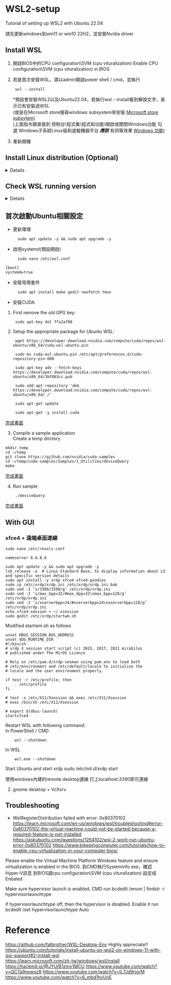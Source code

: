 # WSL2-setup
Tutorial of setting up WSL2 with Ubuntu 22.04

請先更新windows到win11 or win10 22H2，並安裝Nvidia driver

## Install WSL
1. 開啟BIOS中的CPU configuration\SVM (cpu vituralization)   Enable CPU configuration\SVM (cpu vituralization) in BIOS  
2. 若是首次安裝WSL，請以admin開啟power shell / cmd，並執行

        wsl --install
   *預設會安裝WSL2以及Ubuntu22.04，若執行wsl --install看到解說文字，表示已有安裝過WSL  
   (或是在Microsoft store搜尋windows subsystem來安裝 [Microsoft store subsytem](https://assets.ubuntu.com/v1/976c348a-click-item.png))  
   (上面指令跟直接到 控制台\程式集\程式和功能\開啟或關閉Windows功能 勾選 Windows子系統Linux版和虛擬機器平台 _**應該**_ 有同等效果 [Windows 功能](https://i.imgur.com/OgaHiPQ.png))
3. 重新開機


## Install Linux distribution (Optional)
<details>
        
+ 輸入以下指令查看可用的散發版本清單 [disro available list](https://ubuntucommunity.s3.dualstack.us-east-2.amazonaws.com/original/3X/f/a/fa1fb3ef9c37ea3aaa8f2721593722dd286b62e4.png)

        wsl --list --online or wsl -l -o
(或是直接到Microsoft store搜尋 [Store Ubuntu](https://assets.ubuntu.com/v1/6460fec3-choose-distribution.png))

+ 執行以下指令安裝散發版本 [install distro](https://ubuntucommunity.s3.dualstack.us-east-2.amazonaws.com/original/3X/9/a/9a8cc820e5b13d82a280b101587e9a3a50696f08.png)

        wsl --install -d <DistroName>
\<DistroName>為list第一個欄位名稱(NAME)
</details>

## Check WSL running version
<details>
        
+ 查看Linux發行版本設定為WSL1 / WSL2 [list result](https://ubuntucommunity.s3.dualstack.us-east-2.amazonaws.com/original/3X/3/b/3bbd5bab38419d875d5c85fec7c0b3fdc78068f1.png)  

        wsl -l -v

+ 在安裝新的Linux發行版本時，將預設版本設定為WSL1/WSL2，請輸入:

        wsl --set-default-version <Version#>
將<Version#>取代為1或2

+ 設定WSL指令所用的預設Linux散發版本，請輸入:

        wsl -s <DistributionName> or wsl --setdefault <DistributionName>

+ 若要從PowerShell/CMD執行特定WSL散發套件而不變更預測散發套件，請輸入:

        wsl -d <DirstirbutionName>

+ 設定散發套件使用的WSL版本

        wsl --set-version <distro name> <Version#>
  
其他WSL指令可參考: [WSL基本指令](https://learn.microsoft.com/zh-tw/windows/wsl/basic-commands#install)
</details>

## 首次啟動Ubuntu相關設定
+ 更新環境

        sudo apt update -y && sudo apt upgrade -y

+ 啟用systemd(預設開啟)

        sudo nano /etc/wsl.conf
```
[boot]
systemd=true
```

+ 安裝常用套件
 
        sudo apt install make gedit neofetch tmux

+ 安裝CUDA

1. First remove the old GPG key:

        sudo apt-key del 7fa2af80

2. Setup the appropriate package for Ubuntu WSL:

        wget https://developer.download.nvidia.com/compute/cuda/repos/wsl-ubuntu/x86_64/cuda-wsl-ubuntu.pin

        sudo mv cuda-wsl-ubuntu.pin /etc/apt/preferences.d/cuda-repository-pin-600

        sudo apt-key adv --fetch-keys https://developer.download.nvidia.com/compute/cuda/repos/wsl-ubuntu/x86_64/3bf863cc.pub

        sudo add-apt-repository 'deb https://developer.download.nvidia.com/compute/cuda/repos/wsl-ubuntu/x86_64/ /'

        sudo apt-get update

        sudo apt-get -y install cuda
[完成畫面](https://lh3.googleusercontent.com/LOGRRLAHq7YA19ljM0eh0wpGwP1cXthB_bnDahTzxI3bziWb-qb9vZTvpAtEfKXUIghsgcNMvxTLz3xq2WquH_d_Fd34S6YAFM1UHCKjEuFTkL7nzMKAKYbDD-EInDpS2tjjZnQK7XIzijXDTg)

3. Compile a sample application  
Create a temp dirctory
```
mkdir temp
cd ~/temp
git clone https://github.com/nvidia/cuda-samples
cd ~/temp/cuda-samples/Samples/1_Utilities/deviceQuery
make
```
[完成畫面](https://lh5.googleusercontent.com/iN_jDkNiloSVVaGfK4Zr6nHOxa9vj-2aqKhf1jG0nxBmoN2YkA7sHXtaqiVGo8YB6hKlksq8oyzlLH1IitT6A6Jhq18D1PuwqRPRSF-bkaGTWIyTECtkO_XBzQcIMHIbeHJsX5QUHGWkloRu6w)

4. Run sample

        ./deviceQuery
[完成畫面](https://lh4.googleusercontent.com/0k7z_3i-WHJpebmYsRDCeHHh5DMdO-4xzsiPQz_jTuh4wRZV0-L7-5IiRlFLfIwku-VM2rKCdew_e2GieYloED-3jNEi-M8oByat6pasY7C3GHf7f3IegV2Q98faY-81w77m2Ix43BrZFBIAQw)





## With GUI
### xfce4 + 遠端桌面連線
```
sudo nano /etc/resolv.conf
```
```
nameserver 8.8.8.8
```

```
sudo apt update -y && sudo apt upgrade -y
lsb_release -a  # Linux Standard Base, to display information about LS and specific version details
sudo apt install -y xrdp xfce4 xfce4-goodies
sudo cp /etc/xrdp/xrdp.ini /etc/xrdp/xrdp.ini.bak
sudo sed -I ‘s/3389/3390/g’ /etc/xrdp/xrdp.ini
sudo sed -I ‘s/max_bpp=32/#max_dpp=32\nmax_bpp=128/g’ /etc/xrdp/xrdp.ini
sudo sed -I ‘s/xserverbpp=24/#xserverbpp=24\nxserverbpp=128/g’ /etc/xrdp/xrdp.ini
echo xfce4-session > ~/.xsession
sudo gedit /etc/xrdp/startwm.sh
```

Modified startwm.sh as follows
```
unset DBUS_SESSION_BUS_ADDRESS
unset XDG_RUNTIME_DIR
#!/bin/sh
# xrdp X session start script (c) 2015, 2017, 2021 mirabilos
# published under The MirOS Licence

# Rely on /etc/pam.d/xrdp-sesman using pam_env to load both
# /etc/environment and /etc/default/locale to initialise the
# locale and the user environment properly.

if test -r /etc/profile; then
    . /etc/profile
fi

# test -x /etc/X11/Xsession && exec /etc/X11/Xsession
# exec /bin/sh /etc/X11/Xsession

# export $(dbus-launch)
startxfce4
```

Restart WSL with following command:  
In PowerShell / CMD

        wsl --shutdown
In WSL

        wsl.exe --shutdown

Start Ubuntu and start xrdp
        sudo /etc/init.d/xrdp start

使用windows內建的remote desktop連線
打上localhost:3390即可連線






2. gnome desktop + VcXsrv


















## Troubleshooting
+ WslRegisterDistribution failed with error: 0x80370102
https://learn.microsoft.com/en-us/windows/wsl/troubleshooting#error-0x80370102-the-virtual-machine-could-not-be-started-because-a-required-feature-is-not-installed
https://askubuntu.com/questions/1264102/wsl-2-wont-run-ubuntu-error-0x80370102
https://www.bleepingcomputer.com/tutorials/how-to-enable-cpu-virtualization-in-your-computer-bios/

Please enable the Virtual Machine Platform Windows feature and ensure virtualization is enabled in the BIOS.
到CMD執行Systeminfo.exe，確認Hyper-V訊息
到BIOS調cpu configuration\SVM (cpu vituralization) 設定成Enbaled  

Make sure hypervisor launch is enabled, CMD run
bcdedit /enum | findstr -i hypervisorlaunchtype

if hypervisorlaunchtype off, then the hypervisor is disabled. Enable it run
bcdedit /set hypervisorlaunchtype Auto










# Reference
https://github.com/fatbrother/WSL-Desktop-Env Highly appreciate!!  
https://ubuntu.com/tutorials/install-ubuntu-on-wsl2-on-windows-11-with-gui-support#2-install-wsl  
https://learn.microsoft.com/zh-tw/windows/wsl/install
https://hackmd.io/@JYU/B1zmv1MCU
https://www.youtube.com/watch?v=QC7a9nowsz8
https://www.youtube.com/watch?v=IL7Jd9rjgrM
https://www.youtube.com/watch?v=6_mbd1hvUnE





